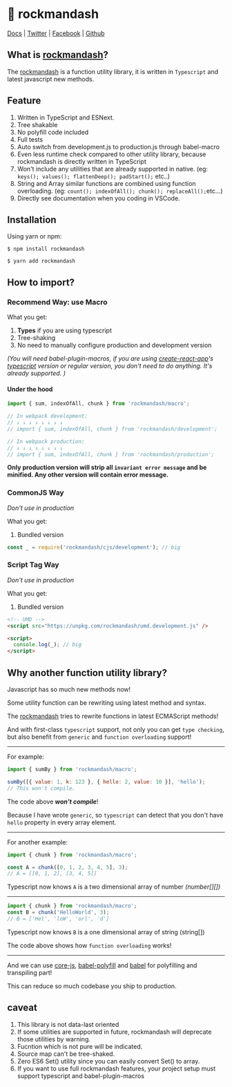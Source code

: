 # 🤖 rockmandash

[Docs](https://rockmandash.surge.sh/) |
[Twitter](https://twitter.com/gba_rom300) |
[Facebook](https://www.facebook.com/rockmandash) |
[Github](https://github.com/rockmandash/rockmandash)

## What is [rockmandash](https://rockmandash.surge.sh/)?

The [rockmandash](https://rockmandash.surge.sh/) is a function utility library, it is written in `Typescript` and latest javascript new methods.

## Feature

1. Written in TypeScript and ESNext.
2. Tree shakable
3. No polyfill code included
4. Full tests
5. Auto switch from development.js to production.js through babel-macro
6. Even less runtime check compared to other utility library, because rockmandash is directly written in TypeScript
7. Won't include any utilities that are already supported in native. (eg: `keys(); values(); flattenDeep(); padStart();` etc..)
8. String and Array similar functions are combined using function overloading. (eg: `count(); indexOfAll(); chunk(); replaceAll();`etc...)
9. Directly see documentation when you coding in VSCode.

## Installation

Using yarn or npm:

```shell
$ npm install rockmandash
```

```shell
$ yarn add rockmandash
```

## How to import?

### Recommend Way: use **Macro**

What you get:

1. **Types** if you are using typescript
2. Tree-shaking
3. No need to manually configure production and development version

_(You will need babel-plugin-macros, if you are using [create-react-app](https://github.com/facebook/create-react-app)'s [typescript](https://facebook.github.io/create-react-app/docs/adding-typescript) version or regular version, you don't need to do anything. It's already supported. )_

#### Under the hood

```js
import { sum, indexOfAll, chunk } from 'rockmandash/macro';

// In webpack development:
// ↓ ↓ ↓ ↓ ↓ ↓ ↓ ↓
// import { sum, indexOfAll, chunk } from 'rockmandash/development';

// In webpack production:
// ↓ ↓ ↓ ↓ ↓ ↓ ↓ ↓
// import { sum, indexOfAll, chunk } from 'rockmandash/production';
```

**Only production version will strip all `invariant error message` and be minified. Any other version will contain error message.**

### CommonJS Way

_Don't use in production_

What you get:

1. Bundled version

```js
const _ = require('rockmandash/cjs/development'); // big
```

### Script Tag Way

_Don't use in production_

What you get:

1. Bundled version

```html
<!-- UMD -->
<script src="https://unpkg.com/rockmandash/umd.development.js" />

<script>
  console.log(_); // big
</script>
```

## Why another function utility library?

Javascript has so much new methods now!

Some utility function can be rewriting using latest method and syntax.

The [rockmandash](https://rockmandash.surge.sh/) tries to rewrite functions in latest ECMAScript methods!

And with first-class `typescript` support, not only you can get `type checking`, but also benefit from `generic` and `function overloading` support!

---

For example:

```js
import { sumBy } from 'rockmandash/macro';

sumBy([{ value: 1, k: 123 }, { hello: 2, value: 10 }], 'hello');
// This won't compile.
```

The code above **_won't compile_**!

Because I have wrote `generic`, so `typescript` can detect that you don't have `hello` property in every array element.

---

For another example:

```js
import { chunk } from 'rockmandash/macro';

const A = chunk([0, 1, 2, 3, 4, 5], 3);
// A = [[0, 1, 2], [3, 4, 5]]
```

Typescript now knows `A` is a two dimensional array of number _(number[][])_

---

```js
import { chunk } from 'rockmandash/macro';
const B = chunk('HelloWorld', 3);
// B = ['Hel', 'loW', 'orl', 'd']
```

Typescript now knows `B` is a one dimensional array of string (string[])

The code above shows how `function overloading` works!

---

And we can use [core-js](https://github.com/zloirock/core-js), [babel-polyfill](https://babeljs.io/docs/en/babel-polyfill) and [babel](https://babeljs.io/) for polyfilling and transpiling part!

This can reduce so much codebase you ship to production.

## caveat

1. This library is not data-last oriented
2. If some utilities are supported in future, rockmandash will deprecate those utilities by warning.
3. Fucntion which is not pure will be indicated.
4. Source map can't be tree-shaked.
5. Zero ES6 Set() utility since you can easily convert Set() to array.
6. If you want to use full rockmandash features, your project setup must support typescript and babel-plugin-macros
